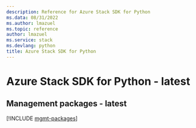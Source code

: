 ```yaml
---
description: Reference for Azure Stack SDK for Python
ms.data: 08/31/2022
ms.author: lmazuel
ms.topic: reference
author: lmazuel
ms.service: stack
ms.devlang: python
title: Azure Stack SDK for Python
---
```

# Azure Stack SDK for Python - latest

## Management packages - latest
[!INCLUDE [mgmt-packages](stack-mgmt-index.md)]